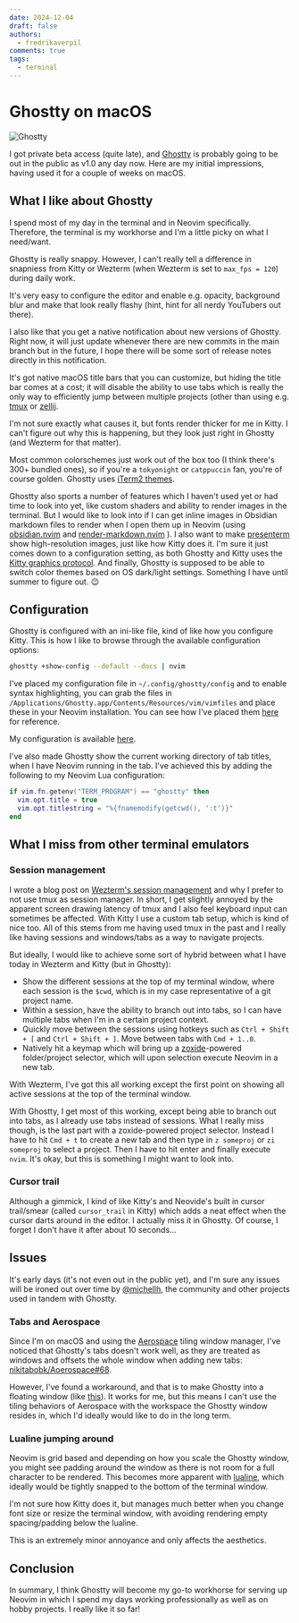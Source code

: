 ```yaml
---
date: 2024-12-04
draft: false
authors:
  - fredrikaverpil
comments: true
tags:
  - terminal
---
```


# Ghostty on macOS

![Ghostty](/static/ghostty/ghostty-beta.png)

I got private beta access (quite late), and
[Ghostty](https://mitchellh.com/ghostty) is probably going to be out in the
public as v1.0 any day now. Here are my initial impressions, having used it for
a couple of weeks on macOS.

<!-- more -->

## What I like about Ghostty

I spend most of my day in the terminal and in Neovim specifically. Therefore,
the terminal is my workhorse and I'm a little picky on what I need/want.

Ghostty is really snappy. However, I can't really tell a difference in snapniess
from Kitty or Wezterm (when Wezterm is set to `max_fps = 120`) during daily
work.

It's very easy to configure the editor and enable e.g. opacity, background blur
and make that look really flashy (hint, hint for all nerdy YouTubers out there).

I also like that you get a native notification about new versions of Ghostty.
Right now, it will just update whenever there are new commits in the main branch
but in the future, I hope there will be some sort of release notes directly in
this notification.

It's got native macOS title bars that you can customize, but hiding the title
bar comes at a cost; it will disable the ability to use tabs which is really the
only way to efficiently jump between multiple projects (other than using e.g.
[tmux](https://github.com/tmux/tmux) or
[zellij](https://github.com/zellij-org/zellij).

I'm not sure exactly what causes it, but fonts render thicker for me in Kitty. I
can't figure out why this is happening, but they look just right in Ghostty (and
Wezterm for that matter).

Most common colorschemes just work out of the box too (I think there's 300+
bundled ones), so if you're a `tokyonight` or `catppuccin` fan, you're of course
golden. Ghostty uses
[iTerm2 themes](https://github.com/mbadolato/iTerm2-Color-Schemes).

Ghostty also sports a number of features which I haven't used yet or had time to
look into yet, like custom shaders and ability to render images in the terminal.
But I would like to look into if I can get inline images in Obsidian markdown
files to render when I open them up in Neovim (using
[obsidian.nvim](https://github.com/epwalsh/obsidian.nvim) and
[render-markdown.nvim](https://github.com/MeanderingProgrammer/render-markdown.nvim)
). I also want to make [presenterm](https://github.com/mfontanini/presenterm)
show high-resolution images, just like how Kitty does it. I'm sure it just comes
down to a configuration setting, as both Ghostty and Kitty uses the
[Kitty graphics protocol](https://sw.kovidgoyal.net/kitty/graphics-protocol/).
And finally, Ghostty is supposed to be able to switch color themes based on OS
dark/light settings. Something I have until summer to figure out. 😉

## Configuration

Ghostty is configured with an ini-like file, kind of like how you configure
Kitty. This is how I like to browse through the available configuration options:

```bash
ghostty +show-config --default --docs | nvim
```

I've placed my configuration file in `~/.config/ghostty/config` and to enable
syntax highlighting, you can grab the files in
`/Applications/Ghostty.app/Contents/Resources/vim/vimfiles` and place these in
your Neovim installation. You can see how I've placed them
[here](https://github.com/fredrikaverpil/dotfiles/tree/main/nvim-fredrik) for
reference.

My configuration is available
[here](https://github.com/fredrikaverpil/dotfiles/blob/main/ghostty.conf).

I've also made Ghostty show the current working directory of tab titles, when I
have Neovim running in the tab. I've achieved this by adding the following to my
Neovim Lua configuration:

```lua
if vim.fn.getenv("TERM_PROGRAM") == "ghostty" then
  vim.opt.title = true
  vim.opt.titlestring = "%{fnamemodify(getcwd(), ':t')}"
end

```

## What I miss from other terminal emulators

### Session management

I wrote a blog post on
[Wezterm's session management](https://fredrikaverpil.github.io/blog/2024/10/20/session-management-in-wezterm-without-tmux/)
and why I prefer to not use tmux as session manager. In short, I get slightly
annoyed by the apparent screen drawing latency of tmux and I also feel keyboard
input can sometimes be affected. With Kitty I use a custom tab setup, which is
kind of nice too. All of this stems from me having used tmux in the past and I
really like having sessions and windows/tabs as a way to navigate projects.

But ideally, I would like to achieve some sort of hybrid between what I have
today in Wezterm and Kitty (but in Ghostty):

- Show the different sessions at the top of my terminal window, where each
  session is the `$cwd`, which is in my case representative of a git project
  name.
- Within a session, have the ability to branch out into tabs, so I can have
  multiple tabs when I'm in a certain project context.
- Quickly move between the sessions using hotkeys such as `Ctrl + Shift + [` and
  `Ctrl + Shift + ]`. Move between tabs with `Cmd + 1..0`.
- Natively hit a keymap which will bring up a
  [zoxide](https://github.com/ajeetdsouza/zoxide)-powered folder/project
  selector, which will upon selection execute Neovim in a new tab.

With Wezterm, I've got this all working except the first point on showing all
active sessions at the top of the terminal window.

With Ghostty, I get most of this working, except being able to branch out into
tabs, as I already use tabs instead of sessions. What I really miss though, is
the last part with a zoxide-powered project selector. Instead I have to hit
`Cmd + t` to create a new tab and then type in `z someproj` or `zi someproj` to
select a project. Then I have to hit enter and finally execute `nvim`. It's
okay, but this is something I might want to look into.

### Cursor trail

Although a gimmick, I kind of like Kitty's and Neovide's built in cursor
trail/smear (called `cursor_trail` in Kitty) which adds a neat effect when the
cursor darts around in the editor. I actually miss it in Ghostty. Of course, I
forget I don't have it after about 10 seconds...

## Issues

It's early days (it's not even out in the public yet), and I'm sure any issues
will be ironed out over time by [@michellh](https://github.com/mitchellh), the
community and other projects used in tandem with Ghostty.

### Tabs and Aerospace

Since I'm on macOS and using the
[Aerospace](https://github.com/nikitabobko/AeroSpace) tiling window manager,
I've noticed that Ghostty's tabs doesn't work well, as they are treated as
windows and offsets the whole window when adding new tabs:
[nikitabobk/Aoerospace#68](https://github.com/nikitabobko/AeroSpace/issues/68).

However, I've found a workaround, and that is to make Ghostty into a floating
window (like
[this](https://github.com/fredrikaverpil/dotfiles/blob/72f92cc92a98d19227c161e64a2843966ce99254/aerospace.toml#L213-L224)).
It works for me, but this means I can't use the tiling behaviors of Aerospace
with the workspace the Ghostty window resides in, which I'd ideally would like
to do in the long term.

### Lualine jumping around

Neovim is grid based and depending on how you scale the Ghostty window, you
might see padding around the window as there is not room for a full character to
be rendered. This becomes more apparent with
[lualine](https://github.com/nvim-lualine/lualine.nvim), which ideally would be
tightly snapped to the bottom of the terminal window.

I'm not sure how Kitty does it, but manages much better when you change font
size or resize the terminal window, with avoiding rendering empty
spacing/padding below the lualine.

This is an extremely minor annoyance and only affects the aesthetics.

## Conclusion

In summary, I think Ghostty will become my go-to workhorse for serving up Neovim
in which I spend my days working professionally as well as on hobby projects. I
really like it so far!
